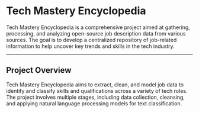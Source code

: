 # Tech Mastery Encyclopedia

Tech Mastery Encyclopedia is a comprehensive project aimed at gathering, processing, and analyzing open-source job description data from various sources. The goal is to develop a centralized repository of job-related information to help uncover key trends and skills in the tech industry.

---

## Project Overview

Tech Mastery Encyclopedia aims to extract, clean, and model job data to identify and classify skills and qualifications across a variety of tech roles. The project involves multiple stages, including data collection, cleansing, and applying natural language processing models for text classification.
